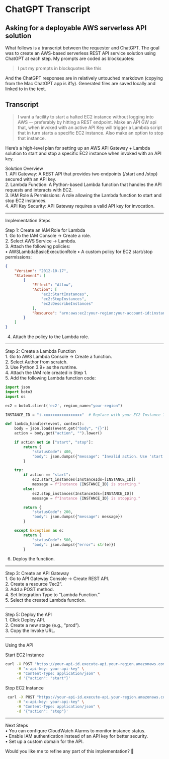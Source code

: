 # ChatGPT Transcript

## Asking for a deployable AWS serverless API solution

What follows is a transcript between the requester and ChatGPT. The goal was to create an AWS-based serverless REST API service solution using ChatGPT at each step. My prompts are coded as blockquotes:
> I put my prompts in blockquotes like this

And the ChatGPT responses are in relatively untouched markdown (copying from the Mac ChatGPT app is iffy). Generated files are saved locally and linked to in the text.

## Transcript

> I want a facility to start a halted EC2 instance without logging into AWS -- preferably by hitting a REST endpoint. Make an API GW api that, when invoked with an active API Key will trigger a Lambda script that in turn starts a specific EC2 instance. Also make an option to stop that instance.

Here’s a high-level plan for setting up an AWS API Gateway + Lambda solution to start and stop a specific EC2 instance when invoked with an API key.

Solution Overview  
	1.	API Gateway: A REST API that provides two endpoints (/start and /stop) secured with an API key.  
	2.	Lambda Function: A Python-based Lambda function that handles the API requests and interacts with EC2.  
	3.	IAM Role & Permissions: A role allowing the Lambda function to start and stop EC2 instances.  
	4.	API Key Security: API Gateway requires a valid API key for invocation.  

<hr>

Implementation Steps

Step 1: Create an IAM Role for Lambda  
	1.	Go to the IAM Console → Create a role.  
	2.	Select AWS Service → Lambda.  
	3.	Attach the following policies:  
	•	AWSLambdaBasicExecutionRole
	•	A custom policy for EC2 start/stop permissions:  
		
```json
{
    "Version": "2012-10-17",
    "Statement": [
        {
            "Effect": "Allow",
            "Action": [
                "ec2:StartInstances",
                "ec2:StopInstances",
                "ec2:DescribeInstances"
            ],
            "Resource": "arn:aws:ec2:your-region:your-account-id:instance/i-xxxxxxxxxxxxxxxxx"
        }
    ]
}
```
4.	Attach the policy to the Lambda role.

<hr>

Step 2: Create a Lambda Function  
	1.	Go to AWS Lambda Console → Create a function.  
	2.	Select Author from scratch.  
	3.	Use Python 3.9+ as the runtime.  
	4.	Attach the IAM role created in Step 1.  
	5.	Add the following Lambda function code:  

```python
import json
import boto3
import os

ec2 = boto3.client('ec2', region_name="your-region")

INSTANCE_ID = "i-xxxxxxxxxxxxxxxxx"  # Replace with your EC2 Instance ID

def lambda_handler(event, context):
    body = json.loads(event.get("body", "{}"))
    action = body.get("action", "").lower()

    if action not in ["start", "stop"]:
        return {
            "statusCode": 400,
            "body": json.dumps({"message": "Invalid action. Use 'start' or 'stop'."})
        }

    try:
        if action == "start":
            ec2.start_instances(InstanceIds=[INSTANCE_ID])
            message = f"Instance {INSTANCE_ID} is starting."
        else:
            ec2.stop_instances(InstanceIds=[INSTANCE_ID])
            message = f"Instance {INSTANCE_ID} is stopping."

        return {
            "statusCode": 200,
            "body": json.dumps({"message": message})
        }

    except Exception as e:
        return {
            "statusCode": 500,
            "body": json.dumps({"error": str(e)})
        }
```

6.	Deploy the function.

<hr>

Step 3: Create an API Gateway  
	1.	Go to API Gateway Console → Create REST API.  
	2.	Create a resource ”/ec2”.  
	3.	Add a POST method.  
	4.	Set Integration Type to “Lambda Function.”  
	5.	Select the created Lambda function.  

<hr>

Step 5: Deploy the API  
	1.	Click Deploy API.  
	2.	Create a new stage (e.g., “prod”).  
	3.	Copy the Invoke URL.  

<hr>

Using the API

Start EC2 Instance

```bash
curl -X POST "https://your-api-id.execute-api.your-region.amazonaws.com/prod/ec2" \
     -H "x-api-key: your-api-key" \
     -H "Content-Type: application/json" \
     -d '{"action": "start"}'
```
 
Stop EC2 Instance
 
```bash
 curl -X POST "https://your-api-id.execute-api.your-region.amazonaws.com/prod/ec2" \
     -H "x-api-key: your-api-key" \
     -H "Content-Type: application/json" \
     -d '{"action": "stop"}'
```
 
 <hr>
 
 Next Steps  
	•	You can configure CloudWatch Alarms to monitor instance status.  
	•	Enable IAM authentication instead of an API key for better security.  
	•	Set up a custom domain for the API.  

Would you like me to refine any part of this implementation? 🚀